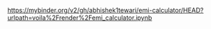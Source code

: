 https://mybinder.org/v2/gh/abhishek1tewari/emi-calculator/HEAD?urlpath=voila%2Frender%2Femi_calculator.ipynb
